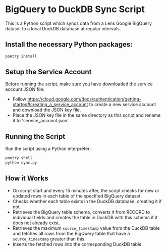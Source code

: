 # BigQuery to DuckDB Sync Script

This is a Python script which syncs data from a Lens Google BigQuery dataset to a local DuckDB database at regular intervals.

## Install the necessary Python packages:

```sh
poetry install
```

## Setup the Service Account

Before running the script, make sure you have downloaded the service account JSON file:

- Follow https://cloud.google.com/docs/authentication/getting-started#creating_a_service_account to create a new service account and download the JSON key file.
- Place the JSON key file in the same directory as this script and rename it to 'service_account.json'.

## Running the Script

Run the script using a Python interpreter:

```sh
poetry shell
python sync.py
```

## How it Works

- On script start and every 15 minutes after, the script checks for new or updated rows in each table of the specified BigQuery dataset.
- Checks whether each table exists in the DuckDB database, creating it if not.
- Retrieves the BigQuery table schema, converts it from RECORD to individual fields and creates the table in DuckDB with this schema if it does not already exist.
- Retrieves the maximum `source_timestamp` value from the DuckDB table and fetches all rows from the BigQuery table that have a `source_timestamp` greater than this.
- Inserts the fetched rows into the corresponding DuckDB table.
